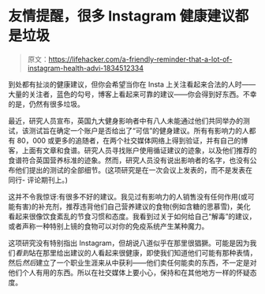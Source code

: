 # 友情提醒，很多 Instagram 健康建议都是垃圾

> 原文：<https://lifehacker.com/a-friendly-reminder-that-a-lot-of-instagram-health-advi-1834512334>

到处都有扯淡的健康建议，但你会希望当你在 Insta 上关注看起来合法的人时——大量的关注者，蓝色的勾号，博客上看起来可靠的建议——你会得到好东西。不幸的是，仍然有很多垃圾。



最近，研究人员宣布，英国九大健身影响者中有八人未能通过他们共同举办的测试，该测试旨在确定一个账户是否给出了“可信”的健身建议。所有有影响力的人都有 80，000 或更多的追随者，在两个社交媒体网络上得到验证，并有自己的博客，上面有文章和食谱。研究人员寻找账户使用循证建议的迹象，以及他们推荐的食谱符合英国营养标准的迹象。然而，研究人员没有说出影响者的名字，也没有公布他们提出的测试的全部细节。(这项研究是在一次会议上发表的，而不是发表在同行- 评论期刊上。)

这并不令我惊讶:有很多不好的建议。我见过有影响力的人销售没有任何作用(或可能有害)的补充剂，推荐违背他们自己营养建议的食物(例如含糖的思慕雪)，美化看起来很像饮食紊乱的节食习惯和态度。我看到过关于如何给自己“解毒”的建议，或者声称一种特别上镜的食物可以对你的免疫系统产生某种魔力。

这项研究没有特别指出 Instagram，但胡说八道似乎在那里很猖獗。可能是因为我们*看到*站在那里给出建议的人看起来很健康，即使我们知道他们可能有那种表情，然后*然后*建立了一个职业生涯来从中获利——他们卖任何能卖的东西，不一定是对他们个人有用的东西。所以在社交媒体上要小心，保持和在其他地方一样的怀疑态度。